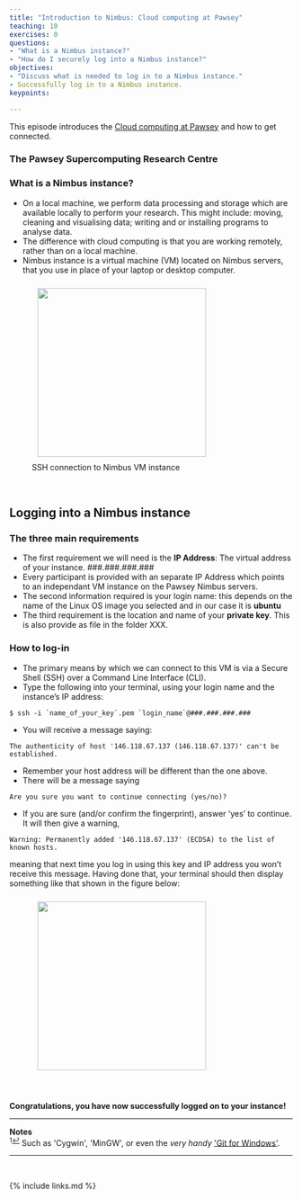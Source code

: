 ```yaml
---
title: "Introduction to Nimbus: Cloud computing at Pawsey"
teaching: 10
exercises: 0
questions:
- "What is a Nimbus instance?"
- "How do I securely log into a Nimbus instance?"
objectives:
- "Discuss what is needed to log in to a Nimbus instance."
- Successfully log in to a Nimbus instance.
keypoints:

---
```

This episode introduces the [Cloud computing at Pawsey](https://pawseysupercomputing.github.io/using-nimbus/02-cloud-at-pawsey/index.html) and how to get connected.


### The Pawsey Supercomputing Research Centre


### What is a Nimbus instance?
- On a local machine, we perform data processing and storage which are available locally to perform your research. This might include: moving, cleaning and visualising data; writing and or installing programs to analyse data. 
- The difference with cloud computing is that you are working remotely, rather than on a local machine.
- Nimbus instance is a virtual machine (VM) located on Nimbus servers, that you use in place of your laptop or desktop computer.


<figure>
  <img src="{{ page.root }}/fig/Pawsey_VM_instance.png" style="margin:10px;height:300px"/>
  <figcaption> SSH connection to Nimbus VM instance </figcaption>
</figure><br>

## Logging into a Nimbus instance

### The three main requirements
- The first requirement we will need is the **IP Address**: The virtual address of your instance. ###.###.###.###
- Every participant is provided with an separate IP Address which points to an independant VM instance on the Pawsey Nimbus servers.
- The second information required is your login name: this depends on the name of the Linux OS image you selected and in our case it is **ubuntu**
- The third requirement is the location and name of your **private key**. This is also provide as file in the folder XXX.

### How to log-in
- The primary means by which we can connect to this VM is via a Secure Shell (SSH) over a Command Line Interface (CLI).
- Type the following into your terminal, using your login name and the instance’s IP address:
```
$ ssh -i `name_of_your_key`.pem `login_name`@###.###.###.###
```

- You will receive a message saying:
```
The authenticity of host '146.118.67.137 (146.118.67.137)' can't be established.
```
- Remember your host address will be different than the one above.
- There will be a message saying
```
Are you sure you want to continue connecting (yes/no)?
```
- If you are sure (and/or confirm the fingerprint), answer ‘yes’ to continue. It will then give a warning,
```
Warning: Permanently added '146.118.67.137' (ECDSA) to the list of known hosts.
```
meaning that next time you log in using this key and IP address you won’t receive this message. Having done that, your terminal should then display something like that shown in the figure below:


<figure>
  <img src="{{ page.root }}/fig/Nimbus_VM_loggedIn_window.png" style="margin:10px;height:300px"/>
</figure><br>

**Congratulations, you have now successfully logged on to your instance!**

___
**Notes**   
<sup id="f1">1[↩](#a1)</sup> Such as 'Cygwin', 'MinGW', or even the _very handy_ ['Git for Windows'](https://gitforwindows.org/).

___
<br>



{% include links.md %}
